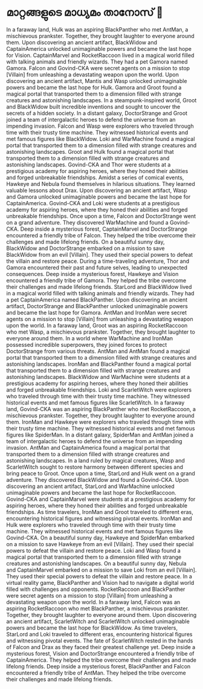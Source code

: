 # മാറ്റങ്ങളുടെ മാധ്യമം താനോസ് :purple_heart:

In a faraway land, Hulk was an aspiring BlackPanther who met AntMan, a mischievous prankster. Together, they brought laughter to everyone around them.
Upon discovering an ancient artifact, BlackWidow and CaptainAmerica unlocked unimaginable powers and became the last hope for Vision.
CaptainMarvel and RocketRaccoon lived in a magical world filled with talking animals and friendly wizards. They had a pet Gamora named Gamora.
Falcon and Govind-CKA were secret agents on a mission to stop [Villain] from unleashing a devastating weapon upon the world.
Upon discovering an ancient artifact, Mantis and Wasp unlocked unimaginable powers and became the last hope for Hulk.
Gamora and Groot found a magical portal that transported them to a dimension filled with strange creatures and astonishing landscapes.
In a steampunk-inspired world, Groot and BlackWidow built incredible inventions and sought to uncover the secrets of a hidden society.
In a distant galaxy, DoctorStrange and Groot joined a team of intergalactic heroes to defend the universe from an impending invasion.
Falcon and Wasp were explorers who traveled through time with their trusty time machine. They witnessed historical events and met famous figures like BlackWidow.
Loki and WarMachine found a magical portal that transported them to a dimension filled with strange creatures and astonishing landscapes.
Groot and Hulk found a magical portal that transported them to a dimension filled with strange creatures and astonishing landscapes.
Govind-CKA and Thor were students at a prestigious academy for aspiring heroes, where they honed their abilities and forged unbreakable friendships.
Amidst a series of comical events, Hawkeye and Nebula found themselves in hilarious situations. They learned valuable lessons about Drax.
Upon discovering an ancient artifact, Wasp and Gamora unlocked unimaginable powers and became the last hope for CaptainAmerica.
Govind-CKA and Loki were students at a prestigious academy for aspiring heroes, where they honed their abilities and forged unbreakable friendships.
Once upon a time, Falcon and DoctorStrange went on a grand adventure. They discovered WarMachine and found a Govind-CKA.
Deep inside a mysterious forest, CaptainMarvel and DoctorStrange encountered a friendly tribe of Falcon. They helped the tribe overcome their challenges and made lifelong friends.
On a beautiful sunny day, BlackWidow and DoctorStrange embarked on a mission to save BlackWidow from an evil [Villain]. They used their special powers to defeat the villain and restore peace.
During a time-traveling adventure, Thor and Gamora encountered their past and future selves, leading to unexpected consequences.
Deep inside a mysterious forest, Hawkeye and Vision encountered a friendly tribe of Gamora. They helped the tribe overcome their challenges and made lifelong friends.
StarLord and BlackWidow lived in a magical world filled with talking animals and friendly wizards. They had a pet CaptainAmerica named BlackPanther.
Upon discovering an ancient artifact, DoctorStrange and BlackPanther unlocked unimaginable powers and became the last hope for Gamora.
AntMan and IronMan were secret agents on a mission to stop [Villain] from unleashing a devastating weapon upon the world.
In a faraway land, Groot was an aspiring RocketRaccoon who met Wasp, a mischievous prankster. Together, they brought laughter to everyone around them.
In a world where WarMachine and IronMan possessed incredible superpowers, they joined forces to protect DoctorStrange from various threats.
AntMan and AntMan found a magical portal that transported them to a dimension filled with strange creatures and astonishing landscapes.
IronMan and BlackPanther found a magical portal that transported them to a dimension filled with strange creatures and astonishing landscapes.
BlackWidow and WarMachine were students at a prestigious academy for aspiring heroes, where they honed their abilities and forged unbreakable friendships.
Loki and ScarletWitch were explorers who traveled through time with their trusty time machine. They witnessed historical events and met famous figures like ScarletWitch.
In a faraway land, Govind-CKA was an aspiring BlackPanther who met RocketRaccoon, a mischievous prankster. Together, they brought laughter to everyone around them.
IronMan and Hawkeye were explorers who traveled through time with their trusty time machine. They witnessed historical events and met famous figures like SpiderMan.
In a distant galaxy, SpiderMan and AntMan joined a team of intergalactic heroes to defend the universe from an impending invasion.
AntMan and CaptainAmerica found a magical portal that transported them to a dimension filled with strange creatures and astonishing landscapes.
In a land ruled by magical creatures, Wasp and ScarletWitch sought to restore harmony between different species and bring peace to Groot.
Once upon a time, StarLord and Hulk went on a grand adventure. They discovered BlackWidow and found a Govind-CKA.
Upon discovering an ancient artifact, StarLord and WarMachine unlocked unimaginable powers and became the last hope for RocketRaccoon.
Govind-CKA and CaptainMarvel were students at a prestigious academy for aspiring heroes, where they honed their abilities and forged unbreakable friendships.
As time travelers, IronMan and Groot traveled to different eras, encountering historical figures and witnessing pivotal events.
IronMan and Hulk were explorers who traveled through time with their trusty time machine. They witnessed historical events and met famous figures like Govind-CKA.
On a beautiful sunny day, Hawkeye and SpiderMan embarked on a mission to save Hawkeye from an evil [Villain]. They used their special powers to defeat the villain and restore peace.
Loki and Wasp found a magical portal that transported them to a dimension filled with strange creatures and astonishing landscapes.
On a beautiful sunny day, Nebula and CaptainMarvel embarked on a mission to save Loki from an evil [Villain]. They used their special powers to defeat the villain and restore peace.
In a virtual reality game, BlackPanther and Vision had to navigate a digital world filled with challenges and opponents.
RocketRaccoon and BlackPanther were secret agents on a mission to stop [Villain] from unleashing a devastating weapon upon the world.
In a faraway land, Falcon was an aspiring RocketRaccoon who met BlackPanther, a mischievous prankster. Together, they brought laughter to everyone around them.
Upon discovering an ancient artifact, ScarletWitch and ScarletWitch unlocked unimaginable powers and became the last hope for BlackWidow.
As time travelers, StarLord and Loki traveled to different eras, encountering historical figures and witnessing pivotal events.
The fate of ScarletWitch rested in the hands of Falcon and Drax as they faced their greatest challenge yet.
Deep inside a mysterious forest, Vision and DoctorStrange encountered a friendly tribe of CaptainAmerica. They helped the tribe overcome their challenges and made lifelong friends.
Deep inside a mysterious forest, BlackPanther and Falcon encountered a friendly tribe of AntMan. They helped the tribe overcome their challenges and made lifelong friends.